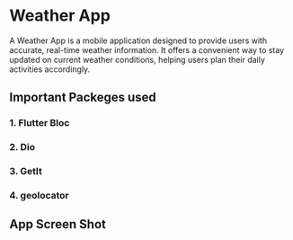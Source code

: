 # Weather App

A Weather App is a mobile application designed to provide users with accurate, real-time weather information. It offers a convenient way to stay updated on current weather conditions, helping users plan their daily activities accordingly.

## Important Packeges used

### 1. Flutter Bloc
### 2. Dio
### 3. GetIt
### 4. geolocator


## App Screen Shot
